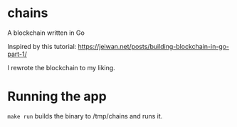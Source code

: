 # chains
A blockchain written in Go

Inspired by this tutorial: https://jeiwan.net/posts/building-blockchain-in-go-part-1/

I rewrote the blockchain to my liking. 

# Running the app

`make run` builds the binary to /tmp/chains and runs it.